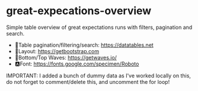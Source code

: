 # great-expecations-overview
Simple table overview of great expectations runs with filters, pagination and search.
- 📃Table pagination/filtering/search: https://datatables.net
- 🎨Layout: https://getbootstrap.com
- 🌊Bottom/Top Waves: https://getwaves.io/
- 🅰️Font: https://fonts.google.com/specimen/Roboto

IMPORTANT: I added a bunch of dummy data as I've worked locally on this, do not forget to comment/delete this, and uncomment the for loop!

